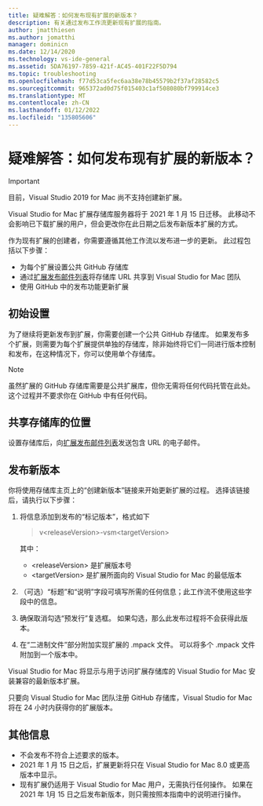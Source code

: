 ```yaml
---
title: 疑难解答：如何发布现有扩展的新版本？
description: 有关通过发布工作流更新现有扩展的指南。
author: jmatthiesen
ms.author: jomatthi
manager: dominicn
ms.date: 12/14/2020
ms.technology: vs-ide-general
ms.assetid: 5DA76197-7859-421f-AC45-401F22F5D794
ms.topic: troubleshooting
ms.openlocfilehash: f77d53ca5fec6aa38e78b45579b2f37af28582c5
ms.sourcegitcommit: 965372ad0d75f015403c1af508080bf799914ce3
ms.translationtype: MT
ms.contentlocale: zh-CN
ms.lasthandoff: 01/12/2022
ms.locfileid: "135805606"
---
```

# <a name="troubleshooting-how-do-i-release-a-new-version-of-my-existing-extension"></a>疑难解答：如何发布现有扩展的新版本？

> [!IMPORTANT]
> 目前，Visual Studio 2019 for Mac 尚不支持创建新扩展。

Visual Studio for Mac 扩展存储库服务器将于 2021 年 1 月 15 日迁移。 此移动不会影响已下载扩展的用户，但会更改你在此日期之后发布新版本扩展的方式。

作为现有扩展的创建者，你需要遵循其他工作流以发布进一步的更新。 此过程包括以下步骤：
- 为每个扩展设置公共 GitHub 存储库
- 通过[扩展发布邮件列表](mailto:vsmextpub@microsoft.com)将存储库 URL 共享到 Visual Studio for Mac 团队
- 使用 GitHub 中的发布功能更新扩展


## <a name="initial-setup"></a>初始设置 

为了继续将更新发布到扩展，你需要创建一个公共 GitHub 存储库。 如果发布多个扩展，则需要为每个扩展提供单独的存储库，除非始终将它们一同进行版本控制和发布，在这种情况下，你可以使用单个存储库。

> [!NOTE]
> 虽然扩展的 GitHub 存储库需要是公共扩展库，但你无需将任何代码托管在此处。 这个过程并不要求你在 GitHub 中有任何代码。


## <a name="share-the-location-of-your-repository"></a>共享存储库的位置

设置存储库后，向[扩展发布邮件列表](mailto:vsmextpub@microsoft.com)发送包含 URL 的电子邮件。


## <a name="release-a-new-version"></a>发布新版本

你将使用存储库主页上的“创建新版本”链接来开始更新扩展的过程。 选择该链接后，请执行以下步骤：

1. 将信息添加到发布的“标记版本”，格式如下

    > v\<releaseVersion>\-vsm\<targetVersion>

    其中：
     - &lt;releaseVersion&gt; 是扩展版本号
     - &lt;targetVersion&gt; 是扩展所面向的 Visual Studio for Mac 的最低版本

2. （可选）“标题”和“说明”字段可填写所需的任何信息；此工作流不使用这些字段中的信息。

3. 确保取消勾选“预发行”复选框。 如果勾选，那么此发布过程将不会获得此版本。

4. 在“二进制文件”部分附加实现扩展的 .mpack 文件。 可以将多个 .mpack 文件附加到一个版本中。

Visual Studio for Mac 将显示与用于访问扩展存储库的 Visual Studio for Mac 安装兼容的最新版本扩展。

只要向 Visual Studio for Mac 团队注册 GitHub 存储库，Visual Studio for Mac 将在 24 小时内获得你的扩展版本。

## <a name="additional-information"></a>其他信息

- 不会发布不符合上述要求的版本。 
- 2021 年 1 月 15 日之后，扩展更新将只在 Visual Studio for Mac 8.0 或更高版本中显示。
- 现有扩展仍适用于 Visual Studio for Mac 用户，无需执行任何操作。 如果在 2021 年 1月 15 日之后发布新版本，则只需按照本指南中的说明进行操作。
